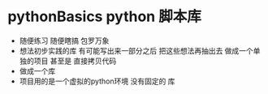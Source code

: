 # pythonBasics python 脚本库 
* 随便练习 随便瞎搞 包罗万象
* 想法初步实践的库 有可能写出来一部分之后 把这些想法再抽出去 做成一个单独的项目 甚至是 直接拷贝代码 
* 做成一个库
* 项目用的是一个虚拟的python环境 没有固定的 库
